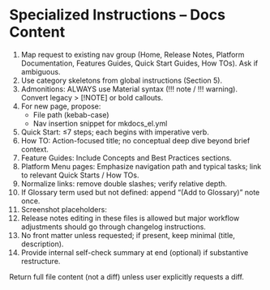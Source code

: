 # Specialized Instructions – Docs Content

1. Map request to existing nav group (Home, Release Notes, Platform Documentation, Features Guides, Quick Start Guides, How TOs). Ask if ambiguous.
2. Use category skeletons from global instructions (Section 5).
3. Admonitions: ALWAYS use Material syntax (!!! note / !!! warning). Convert legacy > [!NOTE] or bold callouts.
4. For new page, propose:
   - File path (kebab-case)
   - Nav insertion snippet for mkdocs_el.yml
5. Quick Start: ≤7 steps; each begins with imperative verb.
6. How TO: Action-focused title; no conceptual deep dive beyond brief context.
7. Feature Guides: Include Concepts and Best Practices sections.
8. Platform Menu pages: Emphasize navigation path and typical tasks; link to relevant Quick Starts / How TOs.
9. Normalize links: remove double slashes; verify relative depth.
10. If Glossary term used but not defined: append “(Add to Glossary)” note once.
11. Screenshot placeholders:
    ![<purpose>](proposed-relative-path)
12. Release notes editing in these files is allowed but major workflow adjustments should go through changelog instructions.
13. No front matter unless requested; if present, keep minimal (title, description).
14. Provide internal self-check summary at end (optional) if substantive restructure.

Return full file content (not a diff) unless user explicitly requests a diff.
